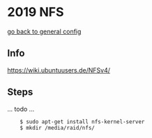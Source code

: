 # 2019 NFS

[go back to general config](../doc/general.md#filesystem)


## Info
https://wiki.ubuntuusers.de/NFSv4/


## Steps

... todo ...

~~~~~
    $ sudo apt-get install nfs-kernel-server
    $ mkdir /media/raid/nfs/
~~~~~
